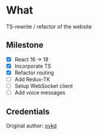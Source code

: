 # What

TS-rewrite / refactor of the website

## Milestone

- [x] React 16 -> 18
- [x] Incorporate TS
- [x] Refactor routing
- [ ] Add Redux-TK
- [ ] Setup WebSocket client
- [ ] Add voice messages

## Credentials

Original author: [oykd](https://github.com/oykd)
